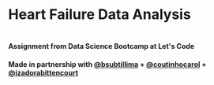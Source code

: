 # Heart Failure Data Analysis
#
#### Assignment from Data Science Bootcamp at Let's Code 
#### Made in partnership with [@bsubtillima](https://github.com/bsubtillima) + [@coutinhocarol](https://github.com/coutinhocarol) + [@izadorabittencourt](https://github.com/izadorabittencourt)
